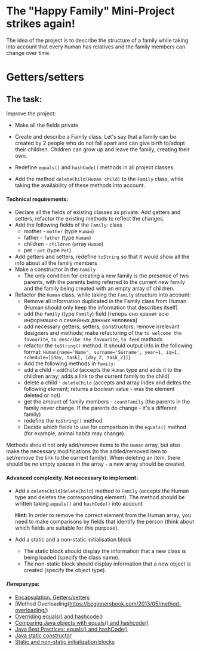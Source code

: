 # The "Happy Family" Mini-Project strikes again!

The idea of the project is to describe the structure of a family while taking into account that every human has relatives and the family members can change over time.

# Getters/setters
## The task:

Improve the project:
- Make all the fields private
- Create and describe a Family class. Let's say that a family can be created by 2 people who do not fall apart and can give birth to/adopt their children. Children can grow up and leave the family, creating their own.

- Redefine `equals()` and `hashCode()` methods in all project classes.
- Add the method `deleteChild(Human child)` to the `Family` class, while taking the availability of these methods into account.

#### Technical requirements:
- Declare all the fields of existing classes as private. Add getters and setters, refactor the existing methods to reflect the changes.
- Add the following fields of the `Family`: class
    - mother - `mother` (type `Human`)
    - father - `father` (type `Human`)
    - children - `children` (array `Human`)
    - pet - `pet` (type `Pet`)
- Add getters and setters, redefine `toString` so that it would show all the info about all the family members
- Make a constructor in the `Family`
    - The only condition for creating a new family is the presence of two parents, with the parents being referred to the current new family and the family being created with an empty array of children.
- Refactor the `Human` class, while taking the `Family` structure into account:
    - Remove all information duplicated in the Family class from Human (Human should only keep the information that describes itself)
    - add the `family` (type `Family`) field (теперь оно хранит всю информацию о семейных данных человека)
    - add necessary getters, setters, constructors; remove irrelevant designers and methods; make refactoring of the  ` to welcome the favourite `, ` to describe the favourite `, ` to feed ` methods
    - refactor the `toString()` method. It should output info in the following format:
      `Human{name='Name', surname='Surname', year=1, iq=1, schedule=[[day, task], [day_2, task_2]]}`
    - Add the following methods in `Family`:
    - add a child - `addChild` (accepts the `Human` type and adds it to the children array; adds a link to the current family to the child)
    - delete a child -  `deleteChild` (accepts and array index and deltes the following element; returns a boolean value - was the element deleted or not)
    - get the amount of family members - `countFamily` (the parents in the family never change. If the parents do change - it's a different family)
    - redefine the `toString()` method
    - Decide which fields to use for comparison in the `equals()` method (for example, animal habits may change).

Methods should not only add/remove items to the `Human` array, but also make the necessary modifications (to the added/removed item to set/remove the link to the current family). When deleting an item, there should be no empty spaces in the array - a new array should be created.

#### Advanced complexity. Not necessary to implement:
- Add a  `deleteChild`(`deleteChild`) method to `Family` (accepts the Human type and deletes the corresponding element). The method should be written taking  `equals()` and `hashCode()` into account

  **Hint**: In order to remove the correct element from the Human array, you need to make comparisons by fields that identify the person (think about which fields are suitable for this purpose).

- Add a static and a non-static initialisation block
    - The static block should display the information that a new class is being loaded (specify the class name).
    - The non-static block should display information that a new object is created (specify the object type).


#### Литература:
- [Encapsulation. Getters/setters](https://www.geeksforgeeks.org/encapsulation-in-java/)
- [Method Overloading(https://beginnersbook.com/2013/05/method-overloading/)
- [Overriding equals() and hashcode()](https://www.mkyong.com/java/java-how-to-overrides-equals-and-hashcode/)
- [Comparing Java objects with equals() and hashcode()](https://www.javaworld.com/article/3305792/learn-java/java-challengers-4-comparing-java-objects-with-equals-and-hashcode.html)
- [Java Best Practices: equals() and hashCode()](https://www.intigua.com/blog/good-and-bad-equals-and-hashcode)
- [Java static constructor](https://softwareengineering.stackexchange.com/questions/228242/working-with-static-constructor-in-java)
- [Static and non-static initialization blocks](https://www.quora.com/What-is-difference-between-non-static-block-and-instance-initialize-block)

